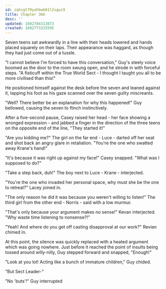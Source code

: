 ```yaml
---
id: zqhcgt70yahbwb61l2sgwi9
title: Chapter 366
desc: ''
updated: 1692784313873
created: 1692773325595
---
```


Seven teens sat awkwardly in a line with their heads lowered and hands placed squarely on their laps. Their appearance was haggard, as though they had just come out of a tussle.

"I cannot believe I'm forced to have this conversation," Guy's steely voice boomed as the door to the room swung open, and he strode in with forceful steps. "A fisticuff within the True World Sect - I thought I taught you all to be more civilised than this!"

He positioned himself against the desk before the seven and leaned against it, tapping his foot as his gaze scanned over the seven guilty miscreants.

"Well? There better be an explanation for why this happened!" Guy bellowed, causing the seven to flinch instinctively.

After a five-second pause, Casey raised her head - her face showing a wronged expression - and jabbed a finger in the direction of the three teens on the opposite end of the line, "They started it!"

"Are you kidding me?" The girl on the far end - Luce - darted off her seat and shot back an angry glare in retaliation. "You're the one who swatted away Krane's hand!"

"It's because it was right up against my face!" Casey snapped. "What was I supposed to do?"

"Take a step back, duh!" The boy next to Luce - Krane - interjected.

"You're the one who invaded her personal space, why must she be the one to retreat?" Lacey joined in.

"The only reason he did it was because you weren't willing to listen!" The third girl from the other end - Norris - said with a low murmur.

"That's only because your argument makes no sense!" Kevan interjected. "Why waste time listening to nonsense?!"

"Yeah! And where do you get off casting disapproval at our work?" Revian chimed in.

At this point, the silence was quickly replaced with a heated argument which was going nowhere. Just before it reached the point of insults being tossed around willy-nilly, Guy stepped forward and snapped, "Enough!"

"Look at you lot! Acting like a bunch of immature children," Guy chided.

"But Sect Leader-"

"No 'buts'!" Guy interrupted